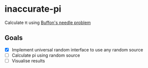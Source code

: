 # inaccurate-pi

Calculate π using
[Buffon's needle problem](https://en.wikipedia.org/wiki/Buffon%27s_needle_problem)

## Goals

- [x] Implement universal random interface to use any random source
- [ ] Calculate pi using random source
- [ ] Visualise results
